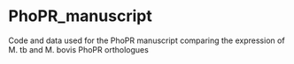 # PhoPR_manuscript
Code and data used for the PhoPR manuscript comparing the expression of M. tb and M. bovis PhoPR orthologues
